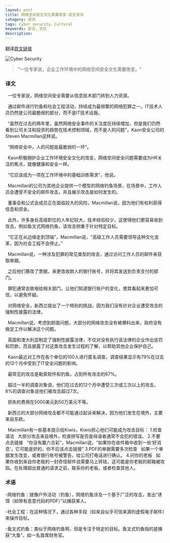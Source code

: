 ```yaml
---
layout: post
title: 网络空间安全文化需要改变-安全资讯
category: 资讯
tags: Cyber security，Cultural
keywords: 安全，文化
description: 
---
```

翻译<a href="http://www.nzherald.co.nz/business/news/article.cfm?c_id=3&objectid=11797729">原文链接</a>

![Cyber Security]({{site.CDN_PATH}}/public/image/20170212_cyber_security_1.jpg)
>"一位专家说，企业工作环境中的网络空间安全文化需要改变。"

### 译文
&nbsp;&nbsp;一位专家说，网络空间安全需要从信息技术部门转到人力资源。

&nbsp;&nbsp;通过邮件进行钓鱼和社会工程活动，持续成为最频繁的网络犯罪之一。IT技术人员仍然是公司最脆弱的部分，而不是IT技术设施。

&nbsp;&nbsp;“虽然在过去的两年里，虽然网络安全事件的关注度在持续增加，但是我们仍然看到公司关注和投资的趋势在技术控制领域，而不是人的问题”，Kaon安全公司的Steven Macmillan这样说。

&nbsp;&nbsp;“网络安全中，人的问题是最脆弱的一环”。

&nbsp;&nbsp;Kaon积极拥护企业工作环境安全文化的改变，网络空间安全问题需要成为HR关注的焦点，就像健康和安全一样。

&nbsp;&nbsp;“它应该成为一项在工作环境中的基础训练需求”，他说。

&nbsp;&nbsp;Macmillan的公司为其他企业提供一个模型的网络钓鱼场景，在场景中，工作人员会遭受不安全的邮件攻击，并且展示攻击是如何发生的。

&nbsp;&nbsp;董事会和公式会成员正在面临较大的风险，Macmillan说，因为他们有权利获得信息和资金。

&nbsp;&nbsp;此外，许多身处高级职位的人年纪较大，技术经验较少，这使得他们更容易收到攻击，例如鱼叉式网络钓鱼，该攻击侧重于针对特定目标。

&nbsp;&nbsp;“它正在从边缘走到顶端”，Macmillan说，“高级工作人员需要领导这种文化变革，因为社会工程不会停止。”

&nbsp;&nbsp;Macmillan说，一种涉及犯罪的常见类型的攻击，通过访问工作人员的邮件来获取单据。

&nbsp;&nbsp;之后他们篡改了票据，来更改收款人的银行账号，并将其发送到负责支付的部门。

&nbsp;&nbsp;罪犯通常会致电给相关部门，让他们知道银行账户的变化，使其看起来更加可信，以避免怀疑。

&nbsp;&nbsp;对网络安全，新西兰提出了一个特别的挑战，因为我们没有针对企业遭受攻击的强制性披露的法律。

&nbsp;&nbsp;Macmillan说，考虑到颜面问题，大部分的网络攻击没有被爆料出来，政府没有做足工作以解决这个问题。

&nbsp;&nbsp;英国和澳大利亚制定了强制性披露法律，不仅对没有执行该法律的企业作出惩罚和罚款，而且披露了对这类攻击发生过程的了解，以帮助其他企业保护自己。

&nbsp;&nbsp;Kaon最近对工作在各个单位的100人进行匿名调查，调查结果显示有79%在过去的12个月中受到了IT安全问题的影响。

&nbsp;&nbsp;最常见的攻击是勒索软件和钓鱼，占到所有攻击的67%。

&nbsp;&nbsp;超过一半的调查对象说，他们在过去的12个月中遭受三次或三次以上的攻击，8%的调查对象说他们被攻击超过7次。

&nbsp;&nbsp;损失的费用在5000美元到50万美元不等。

&nbsp;&nbsp;新西兰的大部分网络攻击都不可能通过起诉来解决，因为他们发生在境外，主要来自东欧。

&nbsp;&nbsp;Macmillan有一些基本提示给Kiwis，Kiwis担心他们可能成为攻击目标：
1.检查语法
    &nbsp;&nbsp;大部分攻击来自境外，检查拼写是否是母语者通常不会犯的错误。
2.不要点击链接
    &nbsp;&nbsp;“你没有赢六合彩”，Macmillan说，“如果你在收件箱中收到一些‘好消息’，它可能是好的，你不应该点击链接”
3.PDF的单据需要多次检查
    &nbsp;&nbsp;如果一个单据发生改变，或者银行账号被警告，给公司打电话进行确认。
4.问你的老板
   &nbsp;&nbsp;如果你收到来自你老板的一封奇怪邮件说需要马上转钱，这可能是你老板的邮箱被攻陷。在处理超出普通的请求之前，联系你的老板，或者检查其他人。

### 术语

-网络钓鱼：就像户外活动（钓鱼），网络钓鱼涉及一个基于广泛的攻击，发出“诱饵（如带有恶意代码的PDF）”以捕获某人。

-社会工程：在这种情况下，通过各种手段（如来自似乎可信来源的虚假电子邮件）来操作目标。

-鱼叉式钓鱼：类似于网络钓鱼啊，但是专注于特定的目标。鱼叉式钓鱼指的是捕获“大鱼”，如一名首席财务官。







